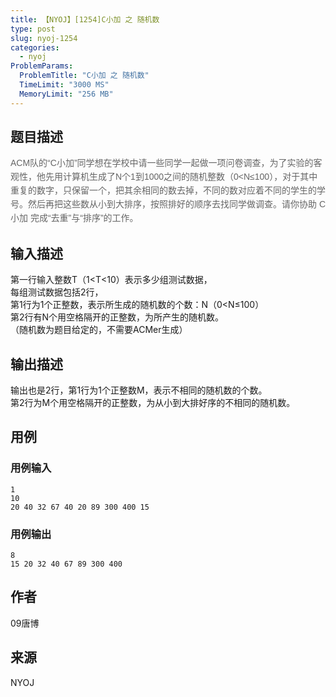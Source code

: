 ```yaml
---
title: 【NYOJ】[1254]C小加 之 随机数
type: post
slug: nyoj-1254
categories:
  - nyoj
ProblemParams:
  ProblemTitle: "C小加 之 随机数"
  TimeLimit: "3000 MS"
  MemoryLimit: "256 MB"
---
```


## 题目描述

<span class="Apple-style-span" style="font-family:verdana, arial, sans-serif;line-height:22px;font-size:14px;color:#656565;">ACM队的“C小加”同学想在学校中请一些同学一起做一项问卷调查，为了实验的客观性，他先用计算机生成了N个1到1000之间的随机整数（0&lt;N≤100），对于其中重复的数字，只保留一个，把其余相同的数去掉，不同的数对应着不同的学生的学号。然后再把这些数从小到大排序，按照排好的顺序去找同学做调查。请你协助&nbsp;C小加&nbsp;完成“去重”与“排序”的工作。</span>

## 输入描述

第一行输入整数T（1<T<10）表示多少组测试数据，  
每组测试数据包括2行，  
第1行为1个正整数，表示所生成的随机数的个数：N（0<N≤100）  
第2行有N个用空格隔开的正整数，为所产生的随机数。  
（随机数为题目给定的，不需要ACMer生成）

## 输出描述

输出也是2行，第1行为1个正整数M，表示不相同的随机数的个数。  
第2行为M个用空格隔开的正整数，为从小到大排好序的不相同的随机数。

## 用例

### 用例输入

```
1
10
20 40 32 67 40 20 89 300 400 15
```  

### 用例输出

```
8
15 20 32 40 67 89 300 400
```

## 作者

09唐博

## 来源

NYOJ
